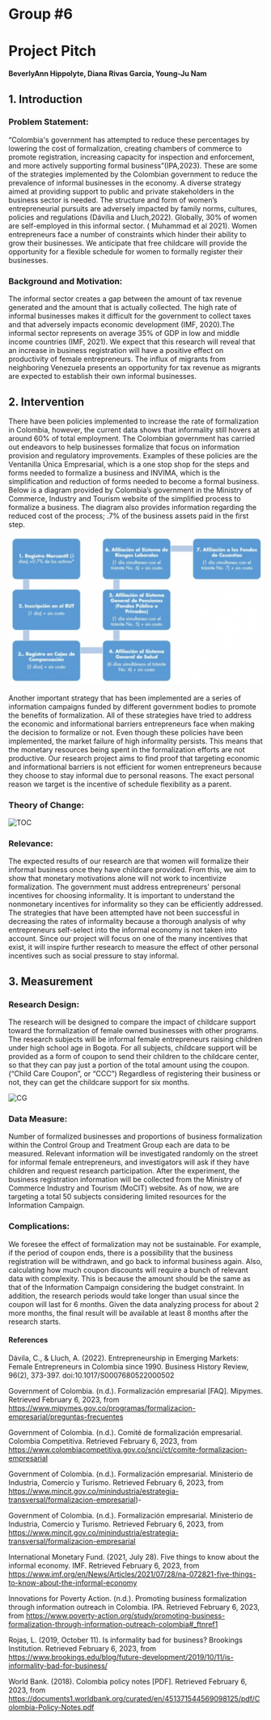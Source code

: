 
# Group #6 
# Project Pitch
**BeverlyAnn Hippolyte, Diana Rivas Garcia, Young-Ju Nam**


## 1. Introduction

### Problem Statement:
“Colombia's government has attempted to reduce these percentages by lowering the cost of formalization, creating chambers of commerce to promote registration, increasing capacity for inspection and enforcement, and more actively supporting formal business”(IPA,2023). These are some of the strategies implemented by the Colombian government to reduce the prevalence of informal businesses in the economy. A diverse strategy aimed at providing support to public and private stakeholders in the business sector is needed. 
The structure and form of women’s entrepreneurial pursuits are adversely impacted by family norms, cultures, policies and regulations (Dávilia and Lluch,2022). Globally, 30% of women are self-employed in this informal sector. ( Muhammad et al  2021). Women entrepreneurs face a number of constraints which hinder their ability to grow their businesses. We anticipate that free childcare will provide the opportunity for a flexible schedule for women to formally register their businesses. 

### Background and Motivation: 
The informal sector creates a gap between the amount of  tax revenue generated and the amount that is actually collected. The high rate of informal businesses makes it difficult for the government to collect taxes  and that adversely impacts economic development (IMF, 2020).The informal sector represents on average 35% of GDP in low and middle income countries (IMF, 2021). We expect that this research will reveal that an increase in business registration will have a positive effect on productivity of female entrepreneurs. The influx of migrants from neighboring Venezuela presents an opportunity for tax revenue as migrants are expected to establish their own informal businesses. 

## 2. Intervention
There have been policies implemented to increase the rate of formalization in Colombia, however, the current data shows that informality still hovers at around 60% of total employment. The Colombian government has carried out endeavors to help businesses formalize that focus on information provision and regulatory improvements. Examples of these policies are the Ventanilla Única Empresarial, which is a one stop shop for the steps and forms needed to formalize a business and INVIMA, which is the simplification and reduction of forms needed to become a formal business. Below is a diagram provided by Colombia’s government in the Ministry of Commerce, Industry and Tourism website of the simplified process to formalize a business. The diagram also provides information regarding the reduced cost of the process; .7% of the business assets paid in the first step.

![Table](Table_1.png)

 Another important strategy that has been implemented are a series of information campaigns funded by different government bodies to promote the benefits of formalization. All of these strategies have tried to address the economic and informational barriers entrepreneurs face when making the decision to formalize or not. Even though these policies have been implemented, the market failure of high informality persists. This means that the monetary resources being spent in the formalization efforts are not productive. Our research project aims to find proof that targeting economic and informational barriers is not efficient for women entrepreneurs because they choose to stay informal due to personal reasons. The exact personal reason we target is the incentive of schedule flexibility as a parent. 

### Theory of Change: 
![TOC](TOC.png)


### Relevance:
The expected results of our research are that women will formalize their informal business once they have childcare provided. From this, we aim to show that monetary motivations alone will not work to incentivize formalization. The government must address entrepreneurs' personal incentives for choosing informality. It is important to understand the nonmonetary incentives for informality so they can be efficiently addressed. The strategies that have been attempted have not been successful in decreasing the rates of informality because a thorough analysis of why entrepreneurs self-select into the informal economy is not taken into account. Since our project will focus on one of the many incentives that exist, it will inspire further research to measure the effect of other personal incentives such as social pressure to stay informal. 

## 3. Measurement

### Research Design:
The research will be designed to compare the impact of childcare support toward the formalization of female owned businesses with other programs. The research subjects will be informal female entrepreneurs raising children under high school age in Bogota. For all subjects, childcare support will be provided as a form of coupon to send their children to the childcare center, so that they can pay just a portion of the total amount using the coupon. (“Child Care Coupon”, or “CCC”) Regardless of registering their business or not, they can get the childcare support for six months.

![CG](CG.png)


### Data Measure:
Number of formalized businesses and proportions of business formalization within the Control Group and Treatment Group each are data to be measured. Relevant information will be investigated randomly on the street for informal female entrepreneurs, and investigators will ask if they have children and request research participation. After the experiment, the business registration information will be collected from the Ministry of Commerce Industry and Tourism (MoCIT) website. As of now, we are targeting a total 50 subjects considering limited resources for the Information Campaign.

### Complications:
We foresee the effect of formalization may not be sustainable. For example, if the period of coupon ends, there is a possibility that the business registration will be withdrawn, and  go back to informal business again. Also, calculating how much coupon discounts will require a bunch of relevant data with complexity. This is because the amount should be the same as that of the Information Campaign considering the budget constraint. In addition, the research periods would take longer than usual since the coupon will last for 6 months. Given the data analyzing process for about 2 more months, the final result will be available at least 8 months after the research starts.


#### References
Dávila, C., & Lluch, A. (2022). Entrepreneurship in Emerging Markets: Female Entrepreneurs in Colombia since 1990. Business History Review, 96(2), 373-397. doi:10.1017/S0007680522000502

Government of Colombia. (n.d.). Formalización empresarial [FAQ]. Mipymes. Retrieved February 6, 2023, from https://www.mipymes.gov.co/programas/formalizacion-empresarial/preguntas-frecuentes

Government of Colombia. (n.d.). Comité de formalización empresarial. Colombia Competitiva. Retrieved February 6, 2023, from https://www.colombiacompetitiva.gov.co/snci/ct/comite-formalizacion-empresarial

Government of Colombia. (n.d.). Formalización empresarial. Ministerio de Industria, Comercio y Turismo. Retrieved February 6, 2023, from https://www.mincit.gov.co/minindustria/estrategia-transversal/formalizacion-empresarial)-

Government of Colombia. (n.d.). Formalización empresarial. Ministerio de Industria, Comercio y Turismo. Retrieved February 6, 2023, from https://www.mincit.gov.co/minindustria/estrategia-transversal/formalizacion-empresarial

International Monetary Fund. (2021, July 28). Five things to know about the informal economy. IMF. Retrieved February 6, 2023, from https://www.imf.org/en/News/Articles/2021/07/28/na-072821-five-things-to-know-about-the-informal-economy

Innovations for Poverty Action. (n.d.). Promoting business formalization through information outreach in Colombia. IPA. Retrieved February 6, 2023, from https://www.poverty-action.org/study/promoting-business-formalization-through-information-outreach-colombia#_ftnref1

Rojas, L. (2019, October 11). Is informality bad for business? Brookings Institution. Retrieved February 6, 2023, from https://www.brookings.edu/blog/future-development/2019/10/11/is-informality-bad-for-business/

World Bank. (2018). Colombia policy notes [PDF]. Retrieved February 6, 2023, from https://documents1.worldbank.org/curated/en/451371544569098125/pdf/Colombia-Policy-Notes.pdf

